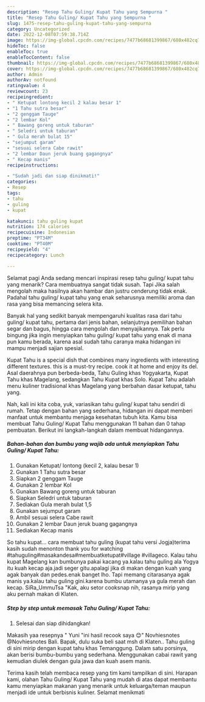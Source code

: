 ```yaml
---
description: "Resep Tahu Guling/ Kupat Tahu yang Sempurna "
title: "Resep Tahu Guling/ Kupat Tahu yang Sempurna "
slug: 1475-resep-tahu-guling-kupat-tahu-yang-sempurna
category: Uncategorized
date: 2022-12-08T07:59:38.714Z
image: https://img-global.cpcdn.com/recipes/7477b68681399867/680x482cq70/tahu-guling-kupat-tahu-foto-resep-utama.jpg
hideToc: false
enableToc: true
enableTocContent: false
thumbnail: https://img-global.cpcdn.com/recipes/7477b68681399867/680x482cq70/tahu-guling-kupat-tahu-foto-resep-utama.jpg
cover: https://img-global.cpcdn.com/recipes/7477b68681399867/680x482cq70/tahu-guling-kupat-tahu-foto-resep-utama.jpg
author: Admin
authorAv: notfound
ratingvalue: 4
reviewcount: 23
recipeingredient:
- " Ketupat lontong kecil 2 kalau besar 1"
- "1 Tahu sutra besar"
- "2 genggam Tauge"
- "2 lembar Kol"
- " Bawang goreng untuk taburan"
- " Seledri untuk taburan"
- " Gula merah bulat 15"
- "sejumput garam"
- "sesuai selera Cabe rawit"
- "2 lembar Daun jeruk buang gagangnya"
- " Kecap manis"
recipeinstructions:

- "Sudah jadi dan siap dinikmati!"
categories:
- Resep
tags:
- tahu
- guling
- kupat

katakunci: tahu guling kupat 
nutrition: 174 calories
recipecuisine: Indonesian
preptime: "PT34M"
cooktime: "PT40M"
recipeyield: "4"
recipecategory: Lunch

---
```



Selamat pagi Anda sedang mencari inspirasi resep tahu guling/ kupat tahu yang menarik? Cara membuatnya sangat tidak susah. Tapi Jika salah mengolah maka hasilnya akan hambar dan justru cenderung tidak enak. Padahal tahu guling/ kupat tahu yang enak seharusnya memiliki aroma dan rasa yang bisa memancing selera kita.


Banyak hal yang sedikit banyak mempengaruhi kualitas rasa dari tahu guling/ kupat tahu, pertama dari jenis bahan, selanjutnya pemilihan bahan segar dan bagus, hingga cara mengolah dan menyajikannya. Tak perlu bingung jika ingin menyiapkan tahu guling/ kupat tahu yang enak di mana pun kamu berada, karena asal sudah tahu caranya maka hidangan ini mampu menjadi sajian spesial.

Kupat Tahu is a special dish that combines many ingredients with interesting different textures. this is a must-try recipe. cook it at home and enjoy its del. Asal daerahnya pun berbeda-beda, Tahu Guling khas Yogyakarta, Kupat Tahu khas Magelang, sedangkan Tahu Kupat khas Solo. Kupat Tahu adalah menu kuliner tradisional khas Magelang yang berbahan dasar ketupat, tahu yang.


Nah, kali ini kita coba, yuk, variasikan tahu guling/ kupat tahu sendiri di rumah. Tetap dengan bahan yang sederhana, hidangan ini dapat memberi manfaat untuk membantu menjaga kesehatan tubuh kita. Kamu bisa membuat Tahu Guling/ Kupat Tahu menggunakan 11 bahan dan 0 tahap pembuatan. Berikut ini langkah-langkah dalam membuat hidangannya.

<!--inarticleads1-->

##### Bahan-bahan dan bumbu yang wajib ada untuk menyiapkan Tahu Guling/ Kupat Tahu:

1. Gunakan  Ketupat/ lontong (kecil 2, kalau besar 1)
1. Gunakan 1 Tahu sutra besar
1. Siapkan 2 genggam Tauge
1. Gunakan 2 lembar Kol
1. Gunakan  Bawang goreng untuk taburan
1. Siapkan  Seledri untuk taburan
1. Sediakan  Gula merah bulat 1,5
1. Gunakan sejumput garam
1. Ambil sesuai selera Cabe rawit
1. Gunakan 2 lembar Daun jeruk buang gagangnya
1. Sediakan  Kecap manis


So tahu kupat… cara membuat tahu guling (kupat tahu versi Jogja)terima kasih sudah menonton thank you for watching #tahuguling#masakandesa#membuatketupat#village #villageco. Kalau tahu kupat Magelang kan bumbunya pakai kacang ya.kalau tahu guling ala Yogya itu kuah kecap aja.jadi seger gitu.apalagi jika di makan dengan kuah yang agak banyak dan pedes.enak banget lho. Tapi memang citarasanya agak manis ya.kalau tahu guling gini.karena bumbu utamanya ya gula merah dan kecap. SiRa_UmmuTsa &#34;Kak, aku setor cooksnap nih, rasanya mirip yang aku pernah makan di Klaten. 

<!--inarticleads2-->

##### Step by step untuk memasak Tahu Guling/ Kupat Tahu:


1. Selesai dan siap dihidangkan!

Makasih yaa resepnya &#34; Yuni &#34;ini hasil recook saya 😊&#34; Novhiesnotes @Novhiesnotes Bali. Bapak, dulu suka beli saat msh di Klaten.. Tahu guling di sini mirip dengan kupat tahu khas Temanggung. Dalam satu porsinya, akan berisi bumbu-bumbu yang sederhana. Menggunakan cabai rawit yang kemudian diulek dengan gula jawa dan kuah asem manis. 

Terima kasih telah membaca resep yang tim kami tampilkan di sini. Harapan kami, olahan Tahu Guling/ Kupat Tahu yang mudah di atas dapat membantu kamu menyiapkan makanan yang menarik untuk keluarga/teman maupun menjadi ide untuk berbisnis kuliner. Selamat menikmati
